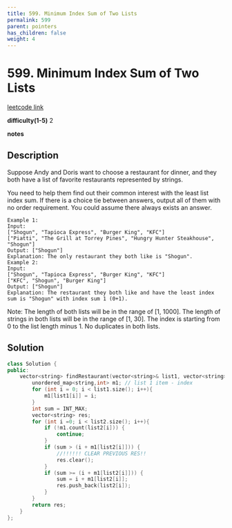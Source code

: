 ```yaml
---
title: 599. Minimum Index Sum of Two Lists
permalink: 599
parent: pointers
has_children: false
weight: 4
---
```

# 599. Minimum Index Sum of Two Lists
[leetcode link](https://leetcode.com/problems/minimum-index-sum-of-two-lists/)

**difficulty(1-5)** 
2

**notes**   


## Description
Suppose Andy and Doris want to choose a restaurant for dinner, and they both have a list of favorite restaurants represented by strings.

You need to help them find out their common interest with the least list index sum. If there is a choice tie between answers, output all of them with no order requirement. You could assume there always exists an answer.
```
Example 1:
Input:
["Shogun", "Tapioca Express", "Burger King", "KFC"]
["Piatti", "The Grill at Torrey Pines", "Hungry Hunter Steakhouse", "Shogun"]
Output: ["Shogun"]
Explanation: The only restaurant they both like is "Shogun".
Example 2:
Input:
["Shogun", "Tapioca Express", "Burger King", "KFC"]
["KFC", "Shogun", "Burger King"]
Output: ["Shogun"]
Explanation: The restaurant they both like and have the least index sum is "Shogun" with index sum 1 (0+1).
```
Note:
The length of both lists will be in the range of [1, 1000].
The length of strings in both lists will be in the range of [1, 30].
The index is starting from 0 to the list length minus 1.
No duplicates in both lists.

## Solution
```c++
class Solution {
public:
    vector<string> findRestaurant(vector<string>& list1, vector<string>& list2) {
        unordered_map<string,int> m1; // list 1 item - index
        for (int i = 0; i < list1.size(); i++){
            m1[list1[i]] = i;
        }
        int sum = INT_MAX;
        vector<string> res;
        for (int i =0; i < list2.size(); i++){
            if (!m1.count(list2[i])) {
                continue;
            }
            if (sum > (i + m1[list2[i]])) {
                //!!!!!! CLEAR PREVIOUS RES!!
                res.clear(); 
            }
            if (sum >= (i + m1[list2[i]])) {
                sum = i + m1[list2[i]];
                res.push_back(list2[i]);
            }
        }
        return res;
    }
};
```

<!-- 
Default label
{: .label }

Blue label
{: .label .label-blue }

Stable
{: .label .label-green }

New release
{: .label .label-purple }

Coming soon
{: .label .label-yellow }

Deprecated
{: .label .label-red } -->
